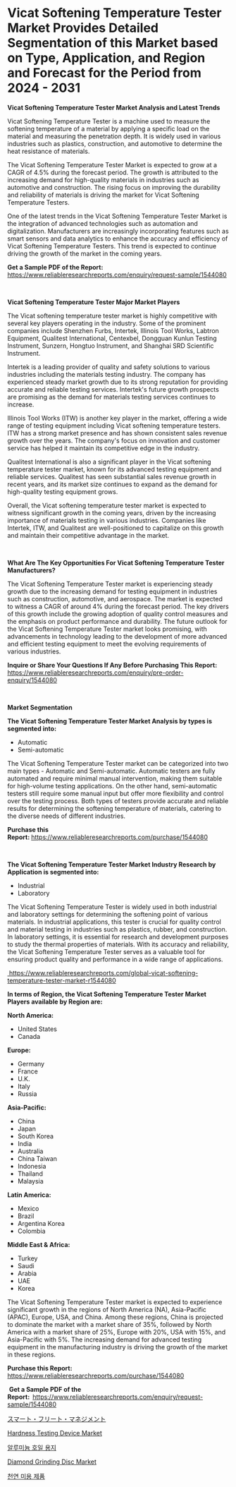 <p><h1>Vicat Softening Temperature Tester Market Provides Detailed Segmentation of this Market based on Type, Application, and Region and Forecast for the Period from 2024 - 2031</h1></p><p><strong>Vicat Softening Temperature Tester Market Analysis and Latest Trends</strong></p>
<p><p>Vicat Softening Temperature Tester is a machine used to measure the softening temperature of a material by applying a specific load on the material and measuring the penetration depth. It is widely used in various industries such as plastics, construction, and automotive to determine the heat resistance of materials.</p><p>The Vicat Softening Temperature Tester Market is expected to grow at a CAGR of 4.5% during the forecast period. The growth is attributed to the increasing demand for high-quality materials in industries such as automotive and construction. The rising focus on improving the durability and reliability of materials is driving the market for Vicat Softening Temperature Testers.</p><p>One of the latest trends in the Vicat Softening Temperature Tester Market is the integration of advanced technologies such as automation and digitalization. Manufacturers are increasingly incorporating features such as smart sensors and data analytics to enhance the accuracy and efficiency of Vicat Softening Temperature Testers. This trend is expected to continue driving the growth of the market in the coming years.</p></p>
<p><strong>Get a Sample PDF of the Report:&nbsp;</strong> <a href="https://www.reliableresearchreports.com/enquiry/request-sample/1544080">https://www.reliableresearchreports.com/enquiry/request-sample/1544080</a></p>
<p>&nbsp;</p>
<p><strong>Vicat Softening Temperature Tester Major Market Players</strong></p>
<p><p>The Vicat softening temperature tester market is highly competitive with several key players operating in the industry. Some of the prominent companies include Shenzhen Furbs, Intertek, Illinois Tool Works, Labtron Equipment, Qualitest International, Centexbel, Dongguan Kunlun Testing Instrument, Sunzern, Hongtuo Instrument, and Shanghai SRD Scientific Instrument.</p><p>Intertek is a leading provider of quality and safety solutions to various industries including the materials testing industry. The company has experienced steady market growth due to its strong reputation for providing accurate and reliable testing services. Intertek's future growth prospects are promising as the demand for materials testing services continues to increase.</p><p>Illinois Tool Works (ITW) is another key player in the market, offering a wide range of testing equipment including Vicat softening temperature testers. ITW has a strong market presence and has shown consistent sales revenue growth over the years. The company's focus on innovation and customer service has helped it maintain its competitive edge in the industry.</p><p>Qualitest International is also a significant player in the Vicat softening temperature tester market, known for its advanced testing equipment and reliable services. Qualitest has seen substantial sales revenue growth in recent years, and its market size continues to expand as the demand for high-quality testing equipment grows.</p><p>Overall, the Vicat softening temperature tester market is expected to witness significant growth in the coming years, driven by the increasing importance of materials testing in various industries. Companies like Intertek, ITW, and Qualitest are well-positioned to capitalize on this growth and maintain their competitive advantage in the market.</p></p>
<p>&nbsp;</p>
<p><strong>What Are The Key Opportunities For Vicat Softening Temperature Tester Manufacturers?</strong></p>
<p><p>The Vicat Softening Temperature Tester market is experiencing steady growth due to the increasing demand for testing equipment in industries such as construction, automotive, and aerospace. The market is expected to witness a CAGR of around 4% during the forecast period. The key drivers of this growth include the growing adoption of quality control measures and the emphasis on product performance and durability. The future outlook for the Vicat Softening Temperature Tester market looks promising, with advancements in technology leading to the development of more advanced and efficient testing equipment to meet the evolving requirements of various industries.</p></p>
<p><strong>Inquire or Share Your Questions If Any Before Purchasing This Report:</strong> <a href="https://www.reliableresearchreports.com/enquiry/pre-order-enquiry/1544080">https://www.reliableresearchreports.com/enquiry/pre-order-enquiry/1544080</a></p>
<p>&nbsp;</p>
<p><strong>Market Segmentation</strong></p>
<p><strong>The Vicat Softening Temperature Tester Market Analysis by types is segmented into:</strong></p>
<p><ul><li>Automatic</li><li>Semi-automatic</li></ul></p>
<p><p>The Vicat Softening Temperature Tester market can be categorized into two main types - Automatic and Semi-automatic. Automatic testers are fully automated and require minimal manual intervention, making them suitable for high-volume testing applications. On the other hand, semi-automatic testers still require some manual input but offer more flexibility and control over the testing process. Both types of testers provide accurate and reliable results for determining the softening temperature of materials, catering to the diverse needs of different industries.</p></p>
<p><strong>Purchase this Report:&nbsp;</strong><a href="https://www.reliableresearchreports.com/purchase/1544080">https://www.reliableresearchreports.com/purchase/1544080</a></p>
<p>&nbsp;</p>
<p><strong>The Vicat Softening Temperature Tester Market Industry Research by Application is segmented into:</strong></p>
<p><ul><li>Industrial</li><li>Laboratory</li></ul></p>
<p><p>The Vicat Softening Temperature Tester is widely used in both industrial and laboratory settings for determining the softening point of various materials. In industrial applications, this tester is crucial for quality control and material testing in industries such as plastics, rubber, and construction. In laboratory settings, it is essential for research and development purposes to study the thermal properties of materials. With its accuracy and reliability, the Vicat Softening Temperature Tester serves as a valuable tool for ensuring product quality and performance in a wide range of applications.</p></p>
<p><a href="https://www.reliableresearchreports.com/global-vicat-softening-temperature-tester-market-r1544080">&nbsp;https://www.reliableresearchreports.com/global-vicat-softening-temperature-tester-market-r1544080</a></p>
<p><strong>In terms of Region, the Vicat Softening Temperature Tester Market Players available by Region are:</strong></p>
<p>
    <p> <strong> North America: </strong>
        <ul>
            <li>United States</li>
            <li>Canada</li>
        </ul>
        </p> 
    <p> <strong> Europe: </strong>
        <ul>
            <li>Germany</li>
            <li>France</li>
            <li>U.K.</li>
            <li>Italy</li>
            <li>Russia</li>
        </ul>
        </p> 
    <p> <strong> Asia-Pacific: </strong>
        <ul>
            <li>China</li>
            <li>Japan</li>
            <li>South Korea</li>
            <li>India</li>
            <li>Australia</li>
            <li>China Taiwan</li>
            <li>Indonesia</li>
            <li>Thailand</li>
            <li>Malaysia</li>
        </ul>
        </p> 
    <p> <strong> Latin America: </strong>
        <ul>
            <li>Mexico</li>
            <li>Brazil</li>
            <li>Argentina Korea</li>
            <li>Colombia</li>
        </ul>
        </p> 
    <p> <strong> Middle East & Africa: </strong>
        <ul>
            <li>Turkey</li>
            <li>Saudi</li>
            <li>Arabia</li>
            <li>UAE</li>
            <li>Korea</li>
        </ul>
    </p>
    </p>
<p><p>The Vicat Softening Temperature Tester market is expected to experience significant growth in the regions of North America (NA), Asia-Pacific (APAC), Europe, USA, and China. Among these regions, China is projected to dominate the market with a market share of 35%, followed by North America with a market share of 25%, Europe with 20%, USA with 15%, and Asia-Pacific with 5%. The increasing demand for advanced testing equipment in the manufacturing industry is driving the growth of the market in these regions.</p></p>
<p><strong>Purchase this Report: </strong><a href="https://www.reliableresearchreports.com/purchase/1544080">https://www.reliableresearchreports.com/purchase/1544080</a></p>
<p>&nbsp;<strong>Get a Sample PDF of the Report:&nbsp;&nbsp;</strong><a href="https://www.reliableresearchreports.com/enquiry/request-sample/1544080">https://www.reliableresearchreports.com/enquiry/request-sample/1544080</a></p>
<p><strong></strong></p>
<p><p><a href="https://medium.com/@johneahan44556754/%E3%82%B9%E3%83%9E%E3%83%BC%E3%83%88%E3%83%95%E3%83%AA%E3%83%BC%E3%83%88%E7%AE%A1%E7%90%86%E5%B8%82%E5%A0%B4%E3%83%AC%E3%83%9D%E3%83%BC%E3%83%88%E3%81%AF-%E3%81%93%E3%81%AE%E5%B8%82%E5%A0%B4%E3%81%AE%E6%9C%80%E6%96%B0%E3%81%AE%E3%83%88%E3%83%AC%E3%83%B3%E3%83%89%E3%81%A8%E6%88%90%E9%95%B7%E6%A9%9F%E4%BC%9A%E3%82%92%E6%98%8E%E3%82%89%E3%81%8B%E3%81%AB%E3%81%97%E3%81%A6%E3%81%84%E3%81%BE%E3%81%99-19daa88ddfc0">スマート・フリート・マネジメント</a></p><p><a href="https://github.com/edytherolanlouisejk1miz0wig/Market-Research-Report-List-2/blob/main/hardness-testing-device-market.md">Hardness Testing Device Market</a></p><p><a href="https://medium.com/@thadnader1941/%EC%95%8C%EB%A3%A8%EB%AF%B8%EB%8A%84-%ED%98%B8%EC%9D%BC-%EC%A2%85%EC%9D%B4-%EC%8B%9C%EC%9E%A5-%EA%B7%9C%EB%AA%A8-cagr-%EB%8F%99%ED%96%A5-2024-2030-4dbeeb0beaac">알루미늄 호일 용지</a></p><p><a href="https://github.com/peachesmcdowel1/Market-Research-Report-List-2/blob/main/diamond-grinding-disc-market.md">Diamond Grinding Disc Market</a></p><p><a href="https://medium.com/@margrethowe2016/%EC%9E%90%EC%97%B0%EC%9D%98-%EC%95%84%EB%A6%84%EB%8B%A4%EC%9B%80-%EC%A0%9C%ED%92%88-%EC%8B%9C%EC%9E%A5-%EA%B2%BD%EC%9F%81-%EB%B6%84%EC%84%9D-%EC%8B%9C%EC%9E%A5-%EB%8F%99%ED%96%A5-%EB%B0%8F-2031%EB%85%84%EA%B9%8C%EC%A7%80%EC%9D%98-%EC%98%88%EC%B8%A1-2aeee89bc3a8">천연 미용 제품</a></p></p>